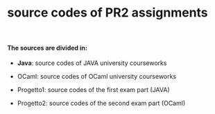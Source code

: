 # source codes of PR2 assignments

<br />

#### The sources are divided in:

- **Java**: source codes of JAVA university courseworks

- OCaml: source codes of OCaml university courseworks

- Progetto1: source codes of the first exam part (JAVA)

- Progetto2: source codes of the second exam part (OCaml)

